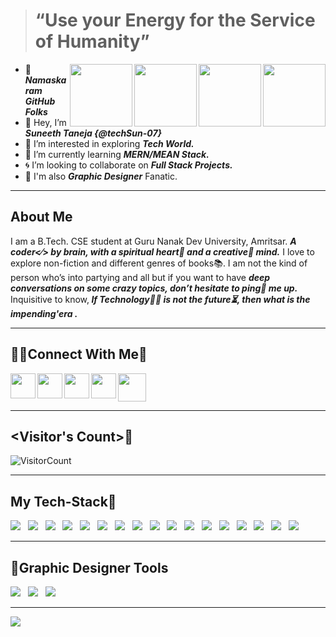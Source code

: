 > # “Use your Energy for the Service of Humanity”                                          
  
  <a href="https://git-scm.com/"><img height="100px" align="right" src="https://cdn.svgporn.com/logos/git-icon.svg"></a>
  <a href="https://visualstudio.microsoft.com/"><img height="100px" align="right" src="https://cdn.svgporn.com/logos/visual-studio.svg"></a>
  <a href="https://code.visualstudio.com/"><img height="100px" align="right" src="https://cdn.svgporn.com/logos/visual-studio-code.svg"></a>
  <a href="https://docs.oracle.com/en/java/"><img height="100px" align="right" src="https://cdn.svgporn.com/logos/java.svg"></a>

- 🙏 <em><b>Namaskaram GitHub Folks</b></em>  
- 👋 Hey, I’m <em><b>Suneeth Taneja {@techSun-07}</em></b>                                    
- 👀 I’m interested in exploring <em><b>Tech World.</em></b>
- 🌱 I’m currently learning <em><b>MERN/MEAN Stack.</em></b>
- 🌀 I’m looking to collaborate on <em><b>Full Stack Projects.</em></b>
- 🎨 I'm also <em><b>Graphic Designer</em></b> Fanatic.

 <hr>
 
## About Me
<p>I am a B.Tech. CSE student at Guru Nanak Dev University, Amritsar. <em><b>A coder<⁄> by brain, with a spiritual heart💙 and a creative🎨 mind.</em></b> I love to explore non-fiction and different genres of books📚. I am not the kind of person who’s into partying and all but if you want to have <em><b>deep conversations on some crazy topics, don’t hesitate to ping📌 me up.</em></b> Inquisitive to know,<em><b> If Technology👩‍💻 is not the future⏳, then what is the impending'era .</em></b></p>

 <hr>
  
 ## 📧📌Connect With Me🐧
 <a href="https://twitter.com/SuneethTaneja"> <img align="left" width="40px" src="https://logodownload.org/wp-content/uploads/2014/09/twitter-logo-6.png" /></a>
 <a href="mailto:suneethtaneja@gmail.com"><img align="left" width="40px" src="https://cdn-icons-png.flaticon.com/512/281/281769.png" /></a>
 <a href="https://www.linkedin.com/in/suneeth-taneja/"><img align="left" width="40px" src="https://cdn-icons-png.flaticon.com/512/174/174857.png"  /></a>
 <a href="https://github.com/techSun-07"><img  width="45px" src="https://cdn.freebiesupply.com/logos/large/2x/github-octocat-logo-png-transparent.png"></a><!--   https://raw.githubusercontent.com/github/explore/78df643247d429f6cc873026c0622819ad797942/topics/github/github.png -->
 <a href="https://www.instagram.com/suneeth_07/"><img align="left" width="40px" src="https://upload.wikimedia.org/wikipedia/commons/thumb/a/a5/Instagram_icon.png/1024px-Instagram_icon.png" /></a>
 
 <hr>
 
 ## <Visitor's Count>🧐
 ![VisitorCount](https://profile-counter.glitch.me/techSun-07/count.svg) 
 <hr>
 
 ## My Tech-Stack🚀
 <div>
 <img src="https://img.shields.io/badge/Java-ED8B00?style=for-the-badge&logo=java&logoColor=white"> &nbsp;
 <img src="https://img.shields.io/badge/React-20232A?style=for-the-badge&logo=react&logoColor=61DAFB"> &nbsp;
 <img src="https://img.shields.io/badge/python%20-%2314354C.svg?&style=for-the-badge&logo=python&logoColor=white"> &nbsp;
 <img src="https://img.shields.io/badge/C%2B%2B-00599C?style=for-the-badge&logo=c%2B%2B&logoColor=white"> &nbsp;
 <img src="https://img.shields.io/badge/HTML5-E34F26?style=for-the-badge&logo=html5&logoColor=white"> &nbsp;
  <img src="https://img.shields.io/badge/CSS3-1572B6?style=for-the-badge&logo=css3&logoColor=white"> &nbsp;
  <img src="https://img.shields.io/badge/Bootstrap-563D7C?style=for-the-badge&logo=bootstrap&logoColor=white"> &nbsp;
  <img src="https://img.shields.io/badge/JavaScript-F7DF1E?style=for-the-badge&logo=javascript&logoColor=black"> &nbsp;
  <img src="https://img.shields.io/badge/typescript-%23007ACC.svg?style=for-the-badge&logo=typescript&logoColor=white"> &nbsp;
  <img src="https://img.shields.io/badge/Angular-DD0031?style=for-the-badge&logo=angular&logoColor=white"> &nbsp;
  <img src="https://img.shields.io/badge/Node.js-339933?style=for-the-badge&logo=nodedotjs&logoColor=white"> &nbsp;
  <img src="https://img.shields.io/badge/Express.js-000000?style=for-the-badge&logo=express&logoColor=white"> &nbsp;
  <img src="https://img.shields.io/badge/jQuery-0769AD?style=for-the-badge&logo=jquery&logoColor=white"> &nbsp;
  <img src="https://img.shields.io/badge/MongoDB-4EA94B?style=for-the-badge&logo=mongodb&logoColor=white"> &nbsp;
  <img src="https://img.shields.io/badge/PostgreSQL-316192?style=for-the-badge&logo=postgresql&logoColor=white"> &nbsp;
  <img src="https://img.shields.io/badge/Microsoft%20SQL%20Server-CC2927?style=for-the-badge&logo=microsoft%20sql%20server&logoColor=white"> &nbsp;
  <img src="https://img.shields.io/badge/C%23-239120?style=for-the-badge&logo=c-sharp&logoColor=white"> &nbsp;
 </div>
 <hr>
 
 ## 🎨Graphic Designer Tools
 <div>
  <img src="https://img.shields.io/badge/Adobe%20Photoshop-31A8FF?style=for-the-badge&logo=Adobe%20Photoshop&logoColor=black"> &nbsp;
  <img src="https://img.shields.io/badge/Adobe%20Illustrator-FF9A00?style=for-the-badge&logo=adobe%20illustrator&logoColor=white"> &nbsp;
  <img src="https://img.shields.io/badge/Canva-%2300C4CC.svg?style=for-the-badge&logo=Canva&logoColor=white"> &nbsp;
</div>
 
 <hr>
 
 <img align="Center" src="http://github-readme-streak-stats.herokuapp.com?user=techSun-  07&theme=dark&date_format=M%20j%5B%2C%20Y%5D&background=0A0015&fire=00B1DD&ring=00C0DD&currStreakLabel=00C6DD">
 
 
 <!---
  ![Suneeth's GitHub stats](https://github-readme-stats.vercel.app/api?username=techSun-07&show_icons=true&theme=tokyonight)
 --->

<!---
techSun-07/techSun-07 is a ✨ special ✨ repository because its `README.md` (this file) appears on your GitHub profile.
You can click the Preview link to take a look at your changes.
--->
